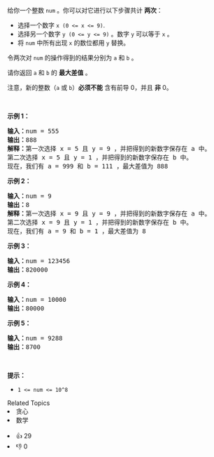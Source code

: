<p>给你一个整数&nbsp;<code>num</code>&nbsp;。你可以对它进行以下步骤共计&nbsp;<strong>两次</strong>：</p>

<ul> 
 <li>选择一个数字&nbsp;<code>x (0&nbsp;&lt;= x &lt;= 9)</code>.</li> 
 <li>选择另一个数字&nbsp;<code>y (0&nbsp;&lt;= y &lt;= 9)</code>&nbsp;。数字&nbsp;<code>y</code>&nbsp;可以等于&nbsp;<code>x</code>&nbsp;。</li> 
 <li>将 <code>num</code>&nbsp;中所有出现 <code>x</code>&nbsp;的数位都用 <code>y</code>&nbsp;替换。</li> 
</ul>

<p>令两次对 <code>num</code>&nbsp;的操作得到的结果分别为&nbsp;<code>a</code>&nbsp;和&nbsp;<code>b</code>&nbsp;。</p>

<p>请你返回&nbsp;<code>a</code> 和&nbsp;<code>b</code>&nbsp;的 <strong>最大差值</strong> 。</p>

<p>注意，新的整数（<code>a</code> 或 <code>b</code>）<strong>必须不能</strong> 含有前导 0，并且 <strong>非</strong> 0。</p>

<p>&nbsp;</p>

<p><strong>示例 1：</strong></p>

<pre>
<strong>输入：</strong>num = 555
<strong>输出：</strong>888
<strong>解释：</strong>第一次选择 x = 5 且 y = 9 ，并把得到的新数字保存在 a 中。
第二次选择 x = 5 且 y = 1 ，并把得到的新数字保存在 b 中。
现在，我们有 a = 999 和 b = 111 ，最大差值为 888
</pre>

<p><strong>示例 2：</strong></p>

<pre>
<strong>输入：</strong>num = 9
<strong>输出：</strong>8
<strong>解释：</strong>第一次选择 x = 9 且 y = 9 ，并把得到的新数字保存在 a 中。
第二次选择 x = 9 且 y = 1 ，并把得到的新数字保存在 b 中。
现在，我们有 a = 9 和 b = 1 ，最大差值为 8
</pre>

<p><strong>示例 3：</strong></p>

<pre>
<strong>输入：</strong>num = 123456
<strong>输出：</strong>820000
</pre>

<p><strong>示例 4：</strong></p>

<pre>
<strong>输入：</strong>num = 10000
<strong>输出：</strong>80000
</pre>

<p><strong>示例 5：</strong></p>

<pre>
<strong>输入：</strong>num = 9288
<strong>输出：</strong>8700
</pre>

<p>&nbsp;</p>

<p><strong>提示：</strong></p>

<ul> 
 <li><code>1 &lt;= num &lt;= 10^8</code></li> 
</ul>

<div><div>Related Topics</div><div><li>贪心</li><li>数学</li></div></div><br><div><li>👍 29</li><li>👎 0</li></div>
